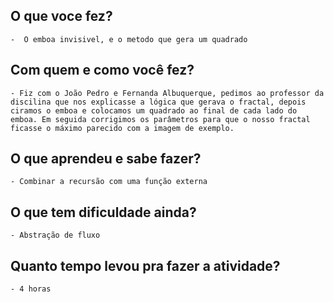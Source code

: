 ## O que voce fez?
	-  O emboa invisivel, e o metodo que gera um quadrado

## Com quem e como você fez?
	- Fiz com o João Pedro e Fernanda Albuquerque, pedimos ao professor da discilina que nos explicasse a lógica que gerava o fractal, depois ciramos o emboa e colocamos um quadrado ao final de cada lado do emboa. Em seguida corrigimos os parâmetros para que o nosso fractal ficasse o máximo parecido com a imagem de exemplo.

## O que aprendeu e sabe fazer?
	- Combinar a recursão com uma função externa

## O que tem dificuldade ainda?
	- Abstração de fluxo

## Quanto tempo levou pra fazer a atividade?
	- 4 horas
